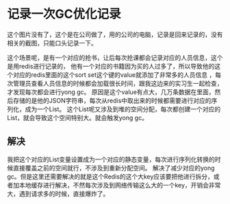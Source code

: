 # 记录一次GC优化记录
这个图片没有了，这个是在公司做了，用的公司的电脑，记录是回来记录的，没有相关的截图，只能口头记录一下。

这个场景呢，是有一个对应的抢书，让后每次抢课都会记录对应的人员信息，这个是用redis进行记录的，
他有一个对应的书籍因为买的人过多了，所以导致他的这个对应的redis里面的这个sort set这个键的value就添加了非常多的人员信息
，每次管理员查看人员信息的时候都会加载很长时间，跟我这边来的实习生一起检查，才发现每次都会进行yong gc。
原因是这个value有点大，几万条数据在里面，然后存储的是他的JSON字符串，每次从redis中取出来的时候都需要进行对应的序列化，成为一个List。
这个List呢又涉及到堆的空间分配，每次都创建一个对应的List，就会导致这个空间特别大。就会触发yong gc。

## 解决
我把这个对应的List变量设置成为一个对应的静态变量，每次进行序列化转换的时候直接覆盖之前的空间就行，不涉及到重新分配空间。
解决了减少对应的yong gc。但是这里还需要解决的就是这个Redis的这个大key应该要把他进行拆分，或者加本地缓存进行解决，不然每次涉及到网络传输这么大的一个key，开销会非常大，遇到请求多的时候，直接爆炸了。
